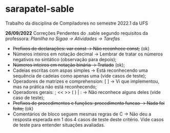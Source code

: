 # sarapatel-sable
Trabalho da disciplina de Compiladores no semestre 2022.1 da UFS


**26/09/2022** 
Correções Pendentes do .sable segundo requisitos da professora:
*Planilha no Sigaa -> Atividades -> Tarefas*

*  ~~Prefixos de declarações: var const -> Não reconhece const;~~ (ok)
* Números inteiros em notação decimal -> Lembrar de tratar os números negativos no sintático (observação para depois);
* ~~Números inteiros em notação binária -> Tratado~~ (ok);
* Cadeias escritas com aspas simples -> Está reconhecendo uma sequência de cadeias como apenas uma (vide casos de teste);
* Operadores de matrizes e comprehension: [ ] ->  	Vi que implementou, mas na prática não está reconhecendo;
* Operadores gerais: ; << >> ( ) | : ->  	Não reconhece alguns deles (vide caso de teste);
* ~~Prefixos de procedimentos e funções: procedimento funcao -> Nada foi feito;~~ (ok)
* Comentários de bloco seguem mesmas regras de C -> Não deu a resposta esperada em 1 dos 4 casos de teste deste critério. Vide casos de teste para entender situações avaliadas.


